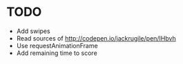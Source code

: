 # TODO

* Add swipes
* Read sources of http://codepen.io/jackrugile/pen/IHbvh
* Use requestAnimationFrame
* Add remaining time to score

